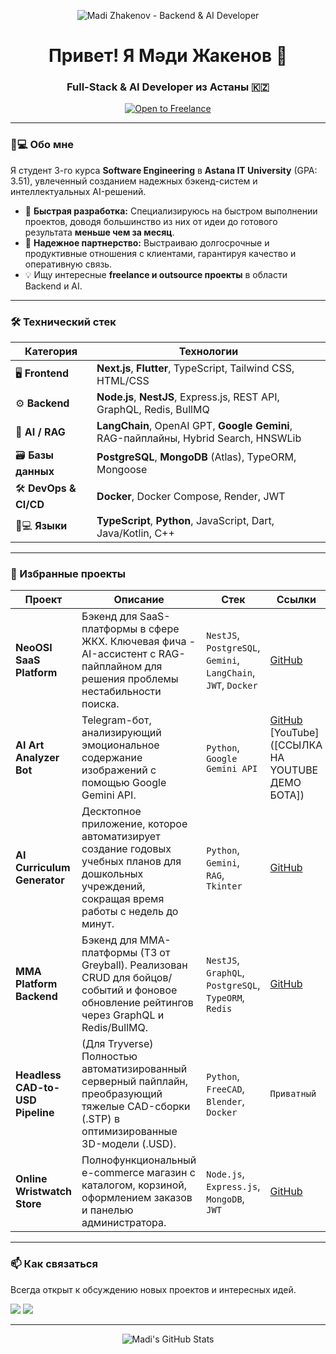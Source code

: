<p align="center">
<img src="https://raw.githubusercontent.com/MadiZhakenov/MadiZhakenov/main/banner.png" alt="Madi Zhakenov - Backend & AI Developer"/>
</p>

<div id="header" align="center">
<h1>
Привет! Я Мәди Жакенов 👋
<br/>
</h1>
<h3>Full-Stack & AI Developer из Астаны 🇰🇿</h3>
<a href="https://github.com/MadiZhakenov/MadiZhakenov/blob/main/expectations.md">
<img src="https://img.shields.io/badge/-Open%20to%20Freelance%20&%20Outsource-brightgreen?style=for-the-badge&logo=github" alt="Open to Freelance"/>
</a>
</div>

---

### 👨💻 Обо мне

Я студент 3-го курса **Software Engineering** в **Astana IT University** (GPA: 3.51), увлеченный созданием надежных бэкенд-систем и интеллектуальных AI-решений.

- 🚀 **Быстрая разработка:** Специализируюсь на быстром выполнении проектов, доводя большинство из них от идеи до готового результата **меньше чем за месяц**.
- 🤝 **Надежное партнерство:** Выстраиваю долгосрочные и продуктивные отношения с клиентами, гарантируя качество и оперативную связь.
- 💡 Ищу интересные **freelance и outsource проекты** в области Backend и AI.

---

### 🛠️ Технический стек

| Категория | Технологии |
|---|---|
| 🖥️ **Frontend** | **Next.js**, **Flutter**, TypeScript, Tailwind CSS, HTML/CSS |
| ⚙️ **Backend** | **Node.js**, **NestJS**, Express.js, REST API, GraphQL, Redis, BullMQ |
| 🧠 **AI / RAG** | **LangChain**, OpenAI GPT, **Google Gemini**, RAG-пайплайны, Hybrid Search, HNSWLib |
| 🗃️ **Базы данных** | **PostgreSQL**, **MongoDB** (Atlas), TypeORM, Mongoose |
| 🛠️ **DevOps & CI/CD** | **Docker**, Docker Compose, Render, JWT |
| 👨💻 **Языки** | **TypeScript**, **Python**, JavaScript, Dart, Java/Kotlin, C++ |

---

### 📂 Избранные проекты

| Проект | Описание | Стек | Ссылки |
|---|---|---|---|
| **NeoOSI SaaS Platform** | Бэкенд для SaaS-платформы в сфере ЖКХ. Ключевая фича - AI-ассистент с RAG-пайплайном для решения проблемы нестабильности поиска. | `NestJS`, `PostgreSQL`, `Gemini`, `LangChain`, `JWT`, `Docker` | [GitHub](https://github.com/MadiZhakenov/neo-osi-backend) |
| **AI Art Analyzer Bot** | Telegram-бот, анализирующий эмоциональное содержание изображений с помощью Google Gemini API. | `Python`, `Google Gemini API` | [GitHub](https://github.com/MadiZhakenov/ai-art-analyzer) <br/> [YouTube]([ССЫЛКА НА YOUTUBE ДЕМО БОТА]) |
| **AI Curriculum Generator** | Десктопное приложение, которое автоматизирует создание годовых учебных планов для дошкольных учреждений, сокращая время работы с недель до минут. | `Python`, `Gemini`, `RAG`, `Tkinter` | [GitHub](https://github.com/MadiZhakenov/ai-curriculum-generator) |
| **MMA Platform Backend** | Бэкенд для MMA-платформы (ТЗ от Greyball). Реализован CRUD для бойцов/событий и фоновое обновление рейтингов через GraphQL и Redis/BullMQ. | `NestJS`, `GraphQL`, `PostgreSQL`, `TypeORM`, `Redis` | [GitHub](https://github.com/MadiZhakenov/mma-platform-backend) |
| **Headless CAD-to-USD Pipeline** | (Для Tryverse) Полностью автоматизированный серверный пайплайн, преобразующий тяжелые CAD-сборки (.STP) в оптимизированные 3D-модели (.USD). | `Python`, `FreeCAD`, `Blender`, `Docker` | `Приватный` |
| **Online Wristwatch Store** | Полнофункциональный e-commerce магазин с каталогом, корзиной, оформлением заказов и панелью администратора. | `Node.js`, `Express.js`, `MongoDB`, `JWT` | [GitHub](https://github.com/MadiZhakenov/online-wristwatch-store) |

---

### 📫 Как связаться

Всегда открыт к обсуждению новых проектов и интересных идей.
<p align="left">
<a href="[ССЫЛКА НА ВАШ TELEGRAM]"><img src="https://img.shields.io/badge/Telegram-2CA5E0?&style=for-the-badge&logo=telegram&logoColor=white" /></a>
<a href="[ССЫЛКА НА ВАШ LINKEDIN]"><img src="https://img.shields.io/badge/LinkedIn-0077B5?&style=for-the-badge&logo=linkedin&logoColor=white" /></a>
</p>

---
<p align="center">
<img src="https://github-readme-stats.vercel.app/api?username=MadiZhakenov&show_icons=true&theme=tokyonight&rank_icon=github&count_private=true" alt="Madi's GitHub Stats"/>
</p>

